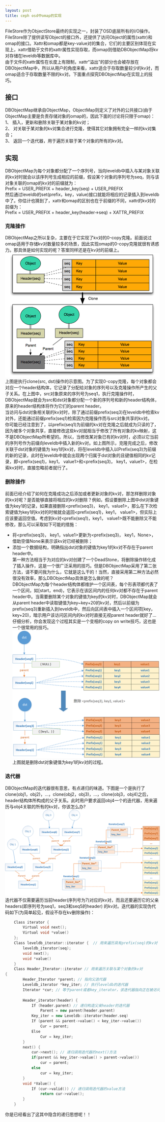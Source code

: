 ```yaml
---
layout: post
title: ceph osd中omap的实现
---
```


FileStore作为ObjectStore最终的实现之一，封装了OSD底层所有的I/O操作。FileStore除了提供读写Object的接口外，还提供了访问Object的属性(xattr)和omap的接口。Xattr和omap都是key-value对的集合，它们的主要区别体现在实现上，xattr借助于文件的xattr属性实现存取，而omap则借助DBObjectMap将kv对存储在leveldb等数据库中。<br>
由于文件的xattr属性在长度上有限制，xattr“溢出”的部分也会被存放在DBObjectMap中，所以从用户的角度来看，xattr适合于存取数量较少的kv对，而omap适合于存取数量不限的kv对。下面重点探究DBObjectMap在实现上的技巧。<br>

## 接口
DBObjectMap继承自ObjectMap，ObjectMap则定义了对外的公共接口(由于ObjectMap主要是负责存储对象的omap的，因此下面的讨论将只限于omap)：<br>
1、	插入，更新和删除关联于某对象的kv对；<br>
2、	对关联于某对象的kv对集合进行克隆，使得其它对象拥有完全一样的kv对集合；<br>
3、	返回一个迭代器，用于遍历关联于某个对象的所有的kv对。<br>

## 实现
DBObjectMap为每个对象都分配了一个序列号，当向leveldb中插入与某对象关联的kv对时就会以该序列号生成相应的前缀，假设某个对象的序列号为seq，则与该对象关联的omap的kv对的前缀就为：<br>
Prefix = USER_PREFIX + header_key(seq) + USER_PREFIX <br>
然后通过leveldb的set(prefix，key，value)接口就能将相应的记录插入到leveldb中了。你估计也猜到了，xattr和omap的区别也在于前缀的不同，xattr的kv对的前缀为：<br>
Prefix = USER_PREFIX + header_key(header->seq) + XATTR_PREFIX <br>

### 克隆操作
DBObjectMap之所以复杂，主要在于它实现了kv对的0-copy克隆。前面说过omap适用于存储kv对数量较多的场景，因此实现omap的0-copy克隆就很有诱惑力。那具体是如何实现的呢？答案同样还是在kv对的前缀上。<br>
![](/images/omap/clone.png)<br>
上图是执行clone(src, dst)操作的示意图。为了实现0-copy克隆，每个对象都会对应一个header结构体，它记录了分配给对象的序列号以及克隆操作所产生的父子关系。在上图中，src对象原来的序列号为seq1，执行克隆操作时，DBObjectMap就会为src和dst对象都分配一个新的序列号和新的header结构体，原来的header结构体将作为它们的parent header。<br>
当访问与dst对象相关联的kv对时，除了通过前缀prefix(seq3)在leveldb中检索kv对外，还能通过前缀prefix(seq1)检索因为克隆操作而与src对象共享的kv对。<br>
你可能已经注意到了，以prefix(seq1)为前缀的kv对在克隆之后就成为只读的了，因为被多个对象共享，直接修改这些kv对就相当于修改了所有对象的kv映射，这不是DBObjectMap所希望的。所以，当修改某对象已有的kv对时，必须以它当前的序列号作为前缀向leveldb中插入新的kv对。如上图所示，克隆完成之后，修改关联于dst对象的键值为 key1的kv对，将在leveldb中插入以Prefix(seq3)为前缀的新的记录，此时在leveldb中就会出现两个归属于dst对象的且键值相同的kv记录，即<prefix(seq1)，key1， value1>和<prefix(seq3)， key1，value1>，在检索kv对时，直接忽略前者就行了。<br>

### 删除操作
前面已经介绍了如何在克隆成功之后添加或者更新对象的kv对，那怎样删除对象的kv对呢？是否能够直接将相应的kv对删除？例如，假设要删除上图中dst对象键值为key1的记录，如果直接删除<prefix(seq3)， key1，value1>，那么在下次检索键值为key1的kv对的时候就会返回<prefix(seq1)，key1， value1>，但实际上应该要返回空值。考虑到kv对<prefix(seq1)，key1， value1>既不能删除又不能修改，那么可以采取如下可能的措施：<br>
* 将<prefix(seq3)， key1，value1>更新为<prefix(seq3)， key1，None>，借助空值None来表示该kv对已经被删除；<br>
* 添加一个数据结构，明确指出dst对象的键值为key1的kv对不存在于parent header中。<br>
第一种方法相当于为对应的kv对创建了一个DeadStone，将删除操作转化成了插入操作，这是一个很广泛采用的技巧。但是DBObjectMap采用了第二张方法，请不要问我为什么，它就是这么干的！当然，直接采用第二种方法必然很没有效率，那么DBObjectMap具体是怎么做的呢？<br>
DBObjectMap为每个header结构体都维护一个区间表，每个形表项都代表了一个区间，如[start，end)，它表示在该区间内的任何kv对都不存在于parent header中。当需要删除某个对象的键值为key的kv对时，DBObjectMap就会从parent header中读取键值为key~key+20的kv对，然后以前缀为prefix(seq3)重新插入到leveldb中，然后向区间表中插入一个区间项[key，key+20)，暗示用户该访问区间内的kv对时直接无视parent header就好了… 仔细分析，你会发现这个过程其实是一个变相的copy on write技巧，这也是一个很常用的技巧。<br>
![](/images/omap/rm.png)
上图就是删除dst对象键值为key1的kv对的过程。<br>

### 迭代器
DBObjectMap的迭代器很有意思，有点递归的味道。下图是一个是执行了clone(obj1，obj2)，…，clone(obj2，obj3)，…，clone(obj3，obj4)之后，header结构体所构成的父子关系。此时用户要求返回obj4一个的迭代器，用来遍历与obj4关联的所有的kv对，你该怎么办?<br>
![](/images/omap/iterator.png)<br>
迭代器不仅需要遍历当前header(序列号为7)对应的kv对，而且还要遍历它的父亲headers(即序列号为seq1，seq3和seq5的header) 的kv对。迭代器的实现伪代码如下(为简单起见，假设不存在kv删除操作)：
```cpp
	Class iterator {
		Virtual void next();
		Virtual void *value()
	};
	Class leveldb_iterator::iterator {  // 用来遍历具有prefix(seq)的kv对
		leveldb_iterator(seq);
		void next();
		void *value()
	}
	Class Header_Iterator::iterator // 用来遍历关联与某个对象的kv对
{
		Header_Iterator *parent; // 指向父迭代器
		Leveldb_iterator *key_iter; // 执行leveldb的迭代器
		Iterator *cur; // 等于parent或者key_iterator，该迭代器指向正在被访问的kv对

		Header_iterator(header) {
			If (header.parent) // 递归构造父亲header的迭代器
				Parent = new parent(header.parent)
			Key_iter = new Leveldb::iterator(header.seq)
			If (parent && parent->value() < key_iter->value())
				Cur = parent;
			Else
				Cur = key_iter;
		}
		next() {
			cur->next(); // 递归调用迭代器的next()方法
			if(parent && key_iter->value() > parent->value()) 
				cur = parent;
			else
				cur = key_iter;
		}
		void *Value() {
			If (cur->valid()) // 递归调用迭代器的value方法
				return cur->value(); 
		}
	}
```
你是已经看出了这其中隐含的递归思想呢！！

